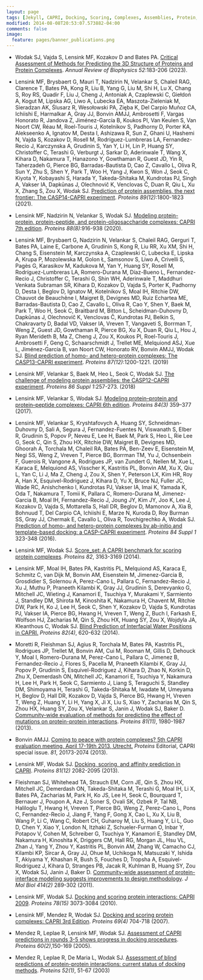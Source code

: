 ```yaml
---
layout: page 
tags: [Jekyll, CAPRI, Docking, Scoring, Complexes, Assemblies, Protein, Structure]
modified: 2014-08-08T20:53:07.573882-04:00
comments: false
image:
  feature: pages/banner_publications.png
---
```

* Wodak SJ, Vajda S, Lensink MF, Kozakov D and Bates PA. [Critical Assessment of Methods for Predicting the 3D Structure of Proteins and Protein Complexes](https://doi.org/10.1146/annurev-biophys-102622-084607). _Annual Review of Biophysics_ *52*:183-206 (2023). 

* Lensink MF, Brysbaert G, Mauri T, Nadzirin N, Velankar S, Chaleil RAG, Clarence T, Bates PA, Kong R, Liu B, Yang G, Liu M, Shi H, Lu X, Chang S, Roy RS, Quadir F, Liu J, Cheng J, Antoniak A, Czaplewski C, Giełdoń A, Kogut M, Lipska AG, Liwo A, Lubecka EA, Maszota-Zieleniak M, Sieradzan AK, Ślusarz R, Wesołowski PA, Zięba K, Del Carpio Muñoz CA, Ichiishi E, Harmalkar A, Gray JJ, Bonvin AMJJ, Ambrosetti F, Vargas Honorato R, Jandova Z, Jiménez-García B, Koukos PI, Van Keulen S, Van Noort CW, Réau M, Roel-Touris J, Kotelnikov S, Padhorny D, Porter KA, Alekseenko A, Ignatov M, Desta I, Ashizawa R, Sun Z, Ghani U, Hashemi N, Vajda S, Kozakov D, Rosell M, Rodríguez-Lumbreras LA, Fernandez-Recio J, Karczynska A, Grudinin S, Yan Y, Li H, Lin P, Huang SY, Christoffer C, Terashi G, Verburgt J, Sarkar D, Aderinwale T, Wang X, Kihara D, Nakamura T, Hanazono Y, Gowthaman R, Guest JD, Yin R, Taherzadeh G, Pierce BG, Barradas-Bautista D, Cao Z, Cavallo L, Oliva R, Sun Y, Zhu S, Shen Y, Park T, Woo H, Yang J, Kwon S, Won J, Seok C, Kiyota Y, Kobayashi S, Harada Y, Takeda-Shitaka M, Kundrotas PJ, Singh A, Vakser IA, Dapkūnas J, Olechnovič K, Venclovas Č, Duan R, Qiu L, Xu X, Zhang S, Zou X, Wodak SJ.
[Prediction of protein assemblies, the next frontier: The CASP14-CAPRI experiment](https://onlinelibrary.wiley.com/doi/epdf/10.1002/prot.26222).
_Proteins_ *89(12)*:1800-1823 (2021).

* Lensink MF, Nadzirin N, Velankar S, Wodak SJ.
[Modeling protein-protein, protein-peptide, and protein-oligosaccharide complexes: CAPRI 7th edition](https://onlinelibrary.wiley.com/doi/10.1002/prot.25870).
_Proteins_ *88(8)*:916-938 (2020).

* Lensink MF, Brysbaert G, Nadzirin N, Velankar S, Chaleil RAG, Gerguri T, Bates PA, Laine E, Carbone A, Grudinin S, Kong R, Liu RR, Xu XM, Shi H, Chang S, Eisenstein M, Karczynska A, Czaplewski C, Lubecka E, Lipska A, Krupa P, Mozolewska M, Golon Ł, Samsonov S, Liwo A, Crivelli S, Pagès G, Karasikov M, Kadukova M, Yan Y, Huang SY, Rosell M, Rodríguez-Lumbreras LA, Romero-Durana M, Díaz-Bueno L, Fernandez-Recio J, Christoffer C, Terashi G, Shin WH, Aderinwale T, Maddhuri Venkata Subraman SR, Kihara D, Kozakov D, Vajda S, Porter K, Padhorny D, Desta I, Beglov D, Ignatov M, Kotelnikov S, Moal IH, Ritchie DW, Chauvot de Beauchêne I, Maigret B, Devignes MD, Ruiz Echartea ME, Barradas-Bautista D, Cao Z, Cavallo L, Oliva R, Cao Y, Shen Y, Baek M, Park T, Woo H, Seok C, Braitbard M, Bitton L, Scheidman-Duhovny D, Dapkūnas J, Olechnovič K, Venclovas Č, Kundrotas PJ, Belkin S, Chakravarty D, Badal VD, Vakser IA, Vreven T, Vangaveti S, Borrman T, Weng Z, Guest JD, Gowthaman R, Pierce BG, Xu X, Duan R, Qiu L, Hou J, Ryan Merideth B, Ma Z, Cheng J, Zou X, Koukos PI, Roel-Touris J, Ambrosetti F, Geng C, Schaarschmidt J, Trellet ME, Melquiond ASJ, Xue L, Jiménez-García B, van Noort CW, Honorato RV, Bonvin AMJJ, Wodak SJ.
[Blind prediction of homo- and hetero-protein complexes: The CASP13-CAPRI experiment](https://onlinelibrary.wiley.com/doi/10.1002/prot.25838).
_Proteins_ *87(12)*:1200-1221. (2019)

* Lensink MF, Velankar S, Baek M, Heo L, Seok C, Wodak SJ.
[The challenge of modeling protein assemblies: the CASP12-CAPRI experiment](https://onlinelibrary.wiley.com/doi/10.1002/prot.25419).
_Proteins_ *86 Suppl 1*:257-273. (2018)

* Lensink MF, Velankar S, Wodak SJ.
[Modeling protein–protein and protein–peptide complexes: CAPRI 6th edition](http://doi.org/doi:10.1002/prot.25215).
_Proteins_ *84(3)* 359–377 (2017).

* Lensink MF, Velankar S, Kryshtafovych A, Huang SY, Schneidman-Duhovny D, Sali A, Segura J, Fernandez-Fuentes N, Viswanath S, Elber R, Grudinin S, Popov P, Neveu E, Lee H, Baek M, Park S, Heo L, Rie Lee G, Seok C, Qin S, Zhou HX, Ritchie DW, Maigret B, Devignes MD, Ghoorah A, Torchala M, Chaleil RA, Bates PA, Ben-Zeev E, Eisenstein M, Negi SS, Weng Z, Vreven T, Pierce BG, Borrman TM, Yu J, Ochsenbein F, Guerois R, Vangone A, Rodrigues JP, van Zundert G, Nellen M, Xue L, Karaca E, Melquiond AS, Visscher K, Kastritis PL, Bonvin AM, Xu X, Qiu L, Yan C, Li J, Ma Z, Cheng J, Zou X, Shen Y, Peterson LX, Kim HR, Roy A, Han X, Esquivel-Rodriguez J, Kihara D, Yu X, Bruce NJ, Fuller JC, Wade RC, Anishchenko I, Kundrotas PJ, Vakser IA, Imai K, Yamada K, Oda T, Nakamura T, Tomii K, Pallara C, Romero-Durana M, Jimenez-Garcia B, Moal IH, Fernandez-Recio J, Joung JY, Kim JY, Joo K, Lee J, Kozakov D, Vajda S, Mottarella S, Hall DR, Beglov D, Mamonov A, Xia B, Bohnuud T, Del Carpio CA, Ichiishi E, Marze N, Kuroda D, Roy Burman SS, Gray JJ, Chermak E, Cavallo L, Oliva R, Tovchigrechko A, Wodak SJ.
[Prediction of homo- and hetero-protein complexes by ab-initio and template-based docking: a CASP-CAPRI experiment](http://doi.org/doi:10.1002/prot.25007).
_Proteins_ *84 Suppl 1* 323-348 (2016).

* Lensink MF, Wodak SJ.
[Score_set: A CAPRI benchmark for scoring protein complexes](http://doi.org/doi:10.1002/prot.24678).
_Proteins_ *82*, 3163-3169 (2014).

* Lensink MF, Moal IH, Bates PA, Kastritis PL, Melquiond AS, Karaca E, Schmitz C, van Dijk M, Bonvin AM, Eisenstein M, Jimenez-Garcia B, Grosdidier S, Solernou A, Perez-Cano L, Pallara C, Fernandez-Recio J, Xu J, Muthu P, Praneeth Kilambi K, Gray JJ, Grudinin S, Derevyanko G, Mitchell JC, Wieting J, Kanamori E, Tsuchiya Y, Murakami Y, Sarmiento J, Standley DM, Shirota M, Kinoshita K, Nakamura H, Chavent M, Ritchie DW, Park H, Ko J, Lee H, Seok C, Shen Y, Kozakov D, Vajda S, Kundrotas PJ, Vakser IA, Pierce BG, Hwang H, Vreven T, Weng Z, Buch I, Farkash E, Wolfson HJ, Zacharias M, Qin S, Zhou HX, Huang SY, Zou X, Wojdyla JA, Kleanthous C, Wodak SJ.
[Blind Prediction of Interfacial Water Positions in CAPRI.](http://doi.org/doi:10.1002/prot.24439)
_Proteins_ *82(4)*, 620-632 (2014).

* Moretti R, Fleishman SJ, Agius R, Torchala M, Bates PA, Kastritis PL, Rodrigues JP, Trellet M, Bonvin AM, Cui M, Rooman M, Gillis D, Dehouck Y, Moal I, Romero-Durana M, Perez-Cano L, Pallara C, Jimenez B, Fernandez-Recio J, Flores S, Pacella M, Praneeth Kilambi K, Gray JJ, Popov P, Grudinin S, Esquivel-Rodriguez J, Kihara D, Zhao N, Korkin D, Zhu X, Demerdash ON, Mitchell JC, Kanamori E, Tsuchiya Y, Nakamura H, Lee H, Park H, Seok C, Sarmiento J, Liang S, Teraguchi S, Standley DM, Shimoyama H, Terashi G, Takeda-Shitaka M, Iwadate M, Umeyama H, Beglov D, Hall DR, Kozakov D, Vajda S, Pierce BG, Hwang H, Vreven T, Weng Z, Huang Y, Li H, Yang X, Ji X, Liu S, Xiao Y, Zacharias M, Qin S, Zhou HX, Huang SY, Zou X, Velankar S, Janin J, Wodak SJ, Baker D.
[Community-wide evaluation of methods for predicting the effect of mutations on protein-protein interactions](http://doi.org/doi:10.1002/prot.24356).
_Proteins_ *81(11)*, 1980-1987 (2013).

* Bonvin AMJJ.
[Coming to peace with protein complexes? 5th CAPRI evaluation meeting, April 17-19th 2013, Utrecht.](http://doi.org/doi:10.1002/prot.24431)
_Proteins_ Editorial, CAPRI special issue. *81*, 20173-2074 (2013).

* Lensink MF, Wodak SJ.
[Docking, scoring, and affinity prediction in CAPRI](http://doi.org/doi:10.1002/prot.24428).
_Proteins_ *81(12)* 2082-2095 (2013).

* Fleishman SJ, Whitehead TA, Strauch EM, Corn JE, Qin S, Zhou HX, Mitchell JC, Demerdash ON, Takeda-Shitaka M, Terashi G, Moal IH, Li X, Bates PA, Zacharias M, Park H, Ko JS, Lee H, Seok C, Bourquard T, Bernauer J, Poupon A, Aze J, Soner S, Ovali SK, Ozbek P, Tal NB, Haliloglu T, Hwang H, Vreven T, Pierce BG, Weng Z, Perez-Cano L, Pons C, Fernandez-Recio J, Jiang F, Yang F, Gong X, Cao L, Xu X, Liu B, Wang P, Li C, Wang C, Robert CH, Guharoy M, Liu S, Huang Y, Li L, Guo D, Chen Y, Xiao Y, London N, Itzhaki Z, Schueler-Furman O, Inbar Y, Potapov V, Cohen M, Schreiber G, Tsuchiya Y, Kanamori E, Standley DM, Nakamura H, Kinoshita K, Driggers CM, Hall RG, Morgan JL, Hsu VL, Zhan J, Yang Y, Zhou Y, Kastritis PL, Bonvin AM, Zhang W, Camacho CJ, Kilambi KP, Sircar A, Gray JJ, Ohue M, Uchikoga N, Matsuzaki Y, Ishida T, Akiyama Y, Khashan R, Bush S, Fouches D, Tropsha A, Esquivel-Rodriguez J, Kihara D, Stranges PB, Jacak R, Kuhlman B, Huang SY, Zou X, Wodak SJ, Janin J, Baker D.
[Community-wide assessment of protein-interface modeling suggests improvements to design methodology](http://doi.org/doi:10.1016/j.jmb.2011.09.031).
_J Mol Biol_ *414(2)* 289-302 (2011).

* Lensink MF, Wodak SJ.
[Docking and scoring protein interactions: CAPRI 2009](http://doi.org/doi:10.1002/prot.22818).
_Proteins_ *78(15)* 3073-3084 (2010).

* Lensink MF, Mendez R, Wodak SJ.
[Docking and scoring protein complexes: CAPRI 3rd Edition](http://doi.org/doi:10.1002/prot.21804).
_Proteins_ *69(4)* 704-718 (2007).

* Mendez R, Leplae R, Lensink MF, Wodak SJ.
[Assessment of CAPRI predictions in rounds 3-5 shows progress in docking procedures](http://doi.org/doi:10.1002/prot.20551).
_Proteins_ *60(2)*,150-169 (2005).

* Mendez R, Leplae R, De Maria L, Wodak SJ.
[Assessment of blind predictions of protein-protein interactions: current status of docking methods](http://doi.org/doi:10.1002/prot.10393).
_Proteins_ *52(1)*, 51-67 (2003)


